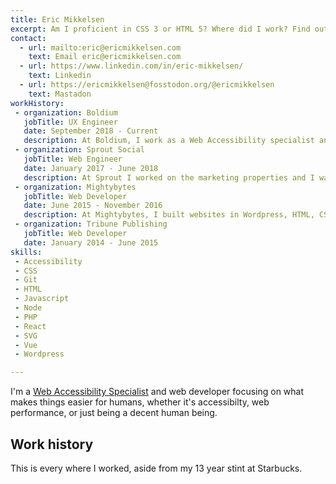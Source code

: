 ```yaml
---
title: Eric Mikkelsen
excerpt: Am I proficient in CSS 3 or HTML 5? Where did I work? Find out answers to these questions and more on my resume!
contact: 
  - url: mailto:eric@ericmikkelsen.com
    text: Email eric@ericmikkelsen.com
  - url: https://www.linkedin.com/in/eric-mikkelsen/
    text: Linkedin
  - url: https://ericmikkelsen@fosstodon.org/@ericmikkelsen
    text: Mastadon
workHistory:
 - organization: Boldium
   jobTitle: UX Engineer
   date: September 2018 - Current
   description: At Boldium, I work as a Web Accessibility specialist and UX engineer, the main bit of my job is web development. I usually work on <a href='https://www.11ty.dev/'>Eleventy</a>, <a href="https://nuxtjs.org/">Nuxt</a>, <a href='https://astro.build/'>Astro</a>, and Wordpress sites. But I also work with the (amazing) design team to make sure our work is accessible.
 - organization: Sprout Social
   jobTitle: Web Engineer
   date: January 2017 - June 2018
   description: At Sprout I worked on the marketing properties and I was part of the Accessibility Advisory Board working with the marketing design department to maintain the accessibility for our designs.
 - organization: Mightybytes
   jobTitle: Web Developer
   date: June 2015 - November 2016
   description: At Mightybytes, I built websites in Wordpress, HTML, CSS, Javascript, and PHP. I learned best practices such as tooling with Gulp, version control with Git, LESS & SCSS preprocessors, and templating through Twig.
 - organization: Tribune Publishing
   jobTitle: Web Developer
   date: January 2014 - June 2015
skills:
 - Accessibility
 - CSS
 - Git
 - HTML
 - Javascript
 - Node
 - PHP
 - React
 - SVG
 - Vue
 - Wordpress

---
```


I'm a [Web Accessibility Specialist](https://www.accessibilityassociation.org/s/wascertification) and web developer focusing on what makes things easier for humans, whether it's accessibilty, web performance, or just being a decent human being.

## Work history

This is every where I worked, aside from my 13 year stint at Starbucks.